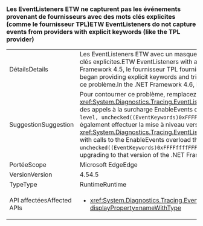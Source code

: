 ### <a name="etw-eventlisteners-do-not-capture-events-from-providers-with-explicit-keywords-like-the-tpl-provider"></a><span data-ttu-id="f95a3-101">Les EventListeners ETW ne capturent pas les événements provenant de fournisseurs avec des mots clés explicites (comme le fournisseur TPL)</span><span class="sxs-lookup"><span data-stu-id="f95a3-101">ETW EventListeners do not capture events from providers with explicit keywords (like the TPL provider)</span></span>

|   |   |
|---|---|
|<span data-ttu-id="f95a3-102">Détails</span><span class="sxs-lookup"><span data-stu-id="f95a3-102">Details</span></span>|<span data-ttu-id="f95a3-103">Les EventListeners ETW avec un masque de mot clé vide ne capturent pas correctement les événements provenant de fournisseurs ayant des mots clés explicites.</span><span class="sxs-lookup"><span data-stu-id="f95a3-103">ETW EventListeners with a blank keyword mask do not properly capture events from providers with explicit keywords.</span></span> <span data-ttu-id="f95a3-104">Dans le .NET Framework 4.5, le fournisseur TPL fournissait des mots clés explicites et provoquait ce problème.</span><span class="sxs-lookup"><span data-stu-id="f95a3-104">In the .NET Framework 4.5, the TPL provider began providing explicit keywords and triggered this issue.</span></span> <span data-ttu-id="f95a3-105">Dans le .NET Framework 4.6, les EventListeners ont été mis à jour pour ne plus causer ce problème.</span><span class="sxs-lookup"><span data-stu-id="f95a3-105">In the .NET Framework 4.6, EventListeners have been updated to no longer have this issue.</span></span>|
|<span data-ttu-id="f95a3-106">Suggestion</span><span class="sxs-lookup"><span data-stu-id="f95a3-106">Suggestion</span></span>|<span data-ttu-id="f95a3-107">Pour contourner ce problème, remplacez les appels à <xref:System.Diagnostics.Tracing.EventListener.EnableEvents(System.Diagnostics.Tracing.EventSource,System.Diagnostics.Tracing.EventLevel)> par des appels à la surcharge EnableEvents qui spécifie explicitement le masque &quot;tous les mots clés&quot; à utiliser : <code>EnableEvents(eventSource, level, unchecked((EventKeywords)0xFFFFffffFFFFffff))</code>. Étant donné que ce problème a été résolu dans .NET Framework 4.6, vous pouvez également effectuer la mise à niveau vers cette version du .NET Framework.</span><span class="sxs-lookup"><span data-stu-id="f95a3-107">To work around this problem, replace calls to <xref:System.Diagnostics.Tracing.EventListener.EnableEvents(System.Diagnostics.Tracing.EventSource,System.Diagnostics.Tracing.EventLevel)> with calls to the EnableEvents overload that explicitly specifies the &quot;any keywords&quot; mask to use: <code>EnableEvents(eventSource, level, unchecked((EventKeywords)0xFFFFffffFFFFffff))</code>.Alternatively, this issue has been fixed in the .NET Framework 4.6 and may be addressed by upgrading to that version of the .NET Framework.</span></span>|
|<span data-ttu-id="f95a3-108">Portée</span><span class="sxs-lookup"><span data-stu-id="f95a3-108">Scope</span></span>|<span data-ttu-id="f95a3-109">Microsoft Edge</span><span class="sxs-lookup"><span data-stu-id="f95a3-109">Edge</span></span>|
|<span data-ttu-id="f95a3-110">Version</span><span class="sxs-lookup"><span data-stu-id="f95a3-110">Version</span></span>|<span data-ttu-id="f95a3-111">4.5</span><span class="sxs-lookup"><span data-stu-id="f95a3-111">4.5</span></span>|
|<span data-ttu-id="f95a3-112">Type</span><span class="sxs-lookup"><span data-stu-id="f95a3-112">Type</span></span>|<span data-ttu-id="f95a3-113">Runtime</span><span class="sxs-lookup"><span data-stu-id="f95a3-113">Runtime</span></span>|
|<span data-ttu-id="f95a3-114">API affectées</span><span class="sxs-lookup"><span data-stu-id="f95a3-114">Affected APIs</span></span>|<ul><li><xref:System.Diagnostics.Tracing.EventListener.EnableEvents(System.Diagnostics.Tracing.EventSource,System.Diagnostics.Tracing.EventLevel)?displayProperty=nameWithType></li></ul>|

